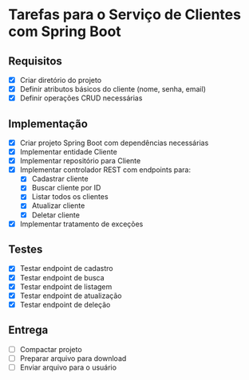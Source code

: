 # Tarefas para o Serviço de Clientes com Spring Boot

## Requisitos
- [x] Criar diretório do projeto
- [x] Definir atributos básicos do cliente (nome, senha, email)
- [x] Definir operações CRUD necessárias

## Implementação
- [x] Criar projeto Spring Boot com dependências necessárias
- [x] Implementar entidade Cliente
- [x] Implementar repositório para Cliente
- [x] Implementar controlador REST com endpoints para:
  - [x] Cadastrar cliente
  - [x] Buscar cliente por ID
  - [x] Listar todos os clientes
  - [x] Atualizar cliente
  - [x] Deletar cliente
- [x] Implementar tratamento de exceções

## Testes
- [x] Testar endpoint de cadastro
- [x] Testar endpoint de busca
- [x] Testar endpoint de listagem
- [x] Testar endpoint de atualização
- [x] Testar endpoint de deleção

## Entrega
- [ ] Compactar projeto
- [ ] Preparar arquivo para download
- [ ] Enviar arquivo para o usuário
